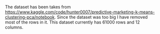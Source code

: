 The dataset has been takes from https://www.kaggle.com/code/hunter0007/predictive-marketing-k-means-clustering-pca/notebook. Since the dataset was too big I have removed most of the rows in it. This dataset currently has 61000 rows and 12 columns.
